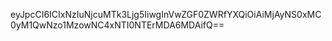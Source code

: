 eyJpcCI6ICIxNzIuNjcuMTk3Ljg5IiwgInVwZGF0ZWRfYXQiOiAiMjAyNS0xMC0yM1QwNzo1MzowNC4xNTI0NTErMDA6MDAifQ==